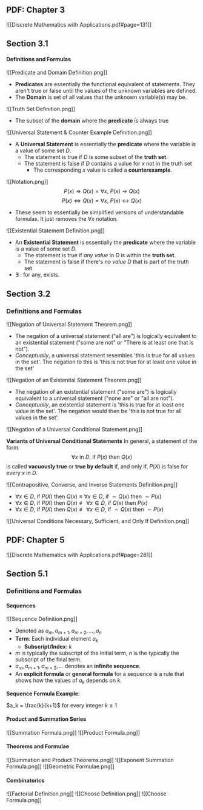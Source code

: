 ## PDF: Chapter 3

![[Discrete Mathematics with Applications.pdf#page=131]]


## Section 3.1

#### Definitions and Formulas

![[Predicate and Domain Definition.png]]
- **Predicates** are essentially the functional equivalent of statements. They aren't true or false until the values of the unknown variables are defined.
- The **Domain** is set of all values that the unknown variable(s) may be.

![[Truth Set Definition.png]]
- The subset of the **domain** where the **predicate** is always true

![[Universal Statement & Counter Example Definition.png]]
- A **Universal Statement** is essentially the **predicate** where the variable is a value of some set $D$.
	- The statement is true if $D$ is some subset of the **truth set**. 
	- The statement is false if $D$ contains a value for $x$ not in the truth set
		- The corresponding $x$ value is called a **counterexample**.

![[Notation.png]]
$$P(x) \Rightarrow Q(x) = \forall x\text{, }P(x) \rightarrow Q(x)$$
$$P(x) \Leftrightarrow Q(x) = \forall x\text{, }P(x) \leftrightarrow Q(x)$$
- These seem to essentially be simplified versions of understandable formulas. It just removes the $\forall x$ notation. 

![[Existential Statement Definition.png]]
- An **Existential Statement** is essentially the **predicate** where the variable is a value of some set $D$.
	- The statement is true if *any value* in $D$ is within the **truth set**. 
	- The statement is false if there's *no value* $D$ that is part of the truth set
- $\exists$ : for any, exists.
## Section 3.2

### Definitions and Formulas

![[Negation of Universal Statement Theorem.png]]
- The negation of a universal statement ("all are") is logically equivalent to an existential statement ("some are not" or "There is at least one that is not").
- *Conceptually*, a universal statement resembles 'this is true for all values in the set'. The negation to this is 'this is not true for at least one value in the set' 

![[Negation of an Existential Statement Theorem.png]]
- The negation of an existential statement ("some are") is logically equivalent to a universal statement ("none are" or "all are not").
- *Conceptually*, an existential statement is 'this is true for at least one value in the set'. The negation would then be 'this is not true for all values in the set'.

![[Negation of a Universal Conditional Statement.png]]

**Variants of Universal Conditional Statements**
In general, a statement of the form:
$$\forall x \text{ in }D\text{, if }P(x)\text{ then }Q(x)$$
is called **vacuously true** or **true by default** if, and only if, $P(X)$ is false for every $x$ in $D$.


![[Contrapositive, Converse, and Inverse Statements Definition.png]]
- $\forall x \in D \text{, if }P(X)\text{ then }Q(x) \equiv \forall x \in D \text{, if } \sim Q(x) \text{ then }\sim P(x)$
- $\forall x \in D \text{, if }P(X)\text{ then }Q(x) \not\equiv \forall x \in D \text{, if } Q(x) \text{ then }P(x)$
- $\forall x \in D \text{, if }P(X)\text{ then }Q(x) \not\equiv \forall x \in D \text{, if } \sim Q(x) \text{ then }\sim P(x)$

![[Universal Conditions Necessary, Sufficient, and Only If Definition.png]]




## PDF: Chapter 5

![[Discrete Mathematics with Applications.pdf#page=281]]
## Section 5.1

### Definitions and Formulas

#### Sequences

![[Sequence Definition.png]]
- Denoted as $a_m, a_{m+1}, a_{m+2},...,a_n$
- **Term**: Each individual element $a_k$
	- **Subscript/Index**: $k$
- $m$ is typically the subscript of the initial term, $n$ is the typically the subscript of the final term.
- $a_m, a_{m+1}, a_{m+2},...$ denotes an **infinite sequence**.
- An **explicit formula** or **general formula** for a sequence is a rule that shows how the values of $a_k$ depends on $k$.

**Sequence Formula Example**:

$a_k = \frac{k}{k+1}$ for every integer $k \geq 1$

#### Product and Summation Series

![[Summation Formula.png]]
![[Product Formula.png]]
#### Theorems and Formulae

![[Summation and Product Theorems.png]]
![[Exponent Summation Formula.png]]
![[Geometric Formulae.png]]

#### Combinatorics

![[Factorial Definition.png]]
![[Choose Definition.png]]
![[Choose Formula.png]]
